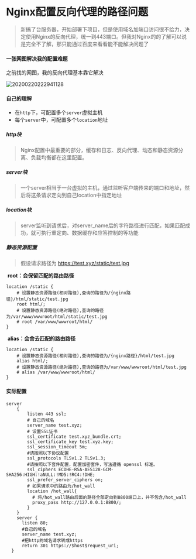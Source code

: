 # Nginx配置反向代理的路径问题

>新搞了台服务器，开始部署下项目，但是使用域名加端口访问很不给力，决定使用Nginx的反向代理，统一到443端口。但我对Nginx的的了解可以说是完全不了解，那只能通过百度来看看能不能解决问题了



#### 一张网图解决我的配置难题

之前找的网图，我的反向代理基本靠它解决

![20200220222941128](https://cdn.staticaly.com/gh/kui-ming/tuchuang/main/images202210282116132.png)



#### 自己的理解

- 在`http`下，可配置多个`server`虚拟主机
- 每个`server`中，可配置多个`location`地址	

##### http块

> Nginx配置中最重要的部分，缓存和日志、反向代理、动态和静态资源分离、负载均衡都在这里配置。	



##### server块

> 一个server相当于一台虚拟的主机，通过监听客户端传来的端口和地址，然后将这条请求定向到自己location中指定地址



##### location块

>server监听到请求后，对server_name后的字符路径进行匹配，如果匹配成功，就可执行重定向、数据缓存和应答控制的等功能



##### 静态资源配置

> 假设请求路径为 https://test.xyz/static/test.jpg

​	**root：会保留匹配的路由路径**

```nginx
location /static { 
    # 设置静态资源路径(相对路径),查询的路径为/{nginx路径}/html/static/test.jpg
	root html/;
    # 设置静态资源路径(绝对路径),查询的路径为/var/www/wwwroot/html/static/test.jpg 
    # root /var/www/wwwroot/html/ 
}
```

​	**alias：会舍去匹配的路由路径**

```nginx
location /static {
    # 设置静态资源路径(相对路径),查询的路径为/{nginx路径}/html/test.jpg
	alias html/;
    # 设置静态资源路径(绝对路径),查询的路径为/var/www/wwwroot/html/test.jpg 
    # alias /var/www/wwwroot/html/ 
}
```



#### 实际配置

```nginx
server
    {
        listen 443 ssl;
    	# 自己的域名
        server_name test.xyz;
    	# 设置SSL证书
        ssl_certificate test.xyz_bundle.crt;
        ssl_certificate_key test.xyz.key;
        ssl_session_timeout 5m;
        #请按照以下协议配置
        ssl_protocols TLSv1.2 TLSv1.3; 
        #请按照以下套件配置，配置加密套件，写法遵循 openssl 标准。
        ssl_ciphers ECDHE-RSA-AES128-GCM-SHA256:HIGH:!aNULL:!MD5:!RC4:!DHE; 
        ssl_prefer_server_ciphers on;
    	# 如果请求中的路由为/hot_wall
        location /hot_wall{
          # 将/hot_wall路由后面的路径全部定向到8800端口上，并不包含/hot_wall
          proxy_pass http://127.0.0.1:8800/;
        }
    }
    server {
      listen 80;
      #自己的域名
      server_name test.xyz; 
      #把http的域名请求转成https
      return 301 https://$host$request_uri; 
  }
```

